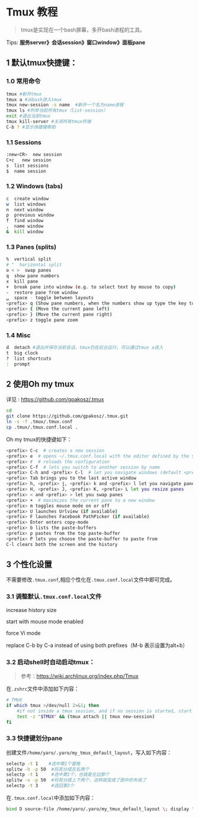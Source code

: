 # Tmux 教程

> tmux是实现在一个bash屏幕，多开bash进程的工具。

Tips: **服务server》会话session》窗口window》面板pane**

## 1 默认tmux快捷键：

### 1.0 常用命令

```sh
tmux #新开tmux
tmux a #从bash进入tmux
tmux new-session -s name  #新开一个名为name进程
tmux ls #列举当前所有tmux（list-session）
exit #退出当前tmux
tmux kill-server #关闭所有tmux终端
C-b ? #显示快捷键帮助
```

### 1.1 Sessions

```sh
:new<CR>  new session
C+c   new session
s  list sessions
$  name session
```

### 1.2 Windows (tabs)

```sh
c  create window
w  list windows
n  next window
p  previous window
f  find window
,  name window
&  kill window
```

### 1.3 Panes (splits)

```sh
%  vertical split
# "  horizontal split
o < >  swap panes
q  show pane numbers
x  kill pane
+  break pane into window (e.g. to select text by mouse to copy)
-  restore pane from window
⍽  space - toggle between layouts
<prefix> q (Show pane numbers, when the numbers show up type the key to goto that pane)
<prefix> { (Move the current pane left)
<prefix> } (Move the current pane right)
<prefix> z toggle pane zoom
```

### 1.4 Misc

```sh
d  detach #退出并保存当前会话，tmux仍在后台运行，可以通过tmux a进入
t  big clock
?  list shortcuts
:  prompt
```

## 2 使用Oh my tmux

详见 : https://github.com/gpakosz/.tmux

```sh
cd
git clone https://github.com/gpakosz/.tmux.git
ln -s -f .tmux/.tmux.conf
cp .tmux/.tmux.conf.local .
```

Oh my tmux的快捷键如下：

```sh
<prefix> C-c  # creates a new session
<prefix> e  # opens ~/.tmux.conf.local with the editor defined by the $EDITOR environment variable (defaults to vim when empty)
<prefix> r  # reloads the configuration
<prefix> C-f  # lets you switch to another session by name
<prefix> C-h and <prefix> C-l  # let you navigate windows (default <prefix> n and <prefix> p are unbound)
<prefix> Tab brings you to the last active window
<prefix> h, <prefix> j, <prefix> k and <prefix> l let you navigate panes ala Vim
<prefix> H, <prefix> J, <prefix> K, <prefix> L let you resize panes
<prefix> < and <prefix> > let you swap panes
<prefix> +  # maximizes the current pane to a new window
<prefix> m toggles mouse mode on or off
<prefix> U launches Urlview (if available)
<prefix> F launches Facebook PathPicker (if available)
<prefix> Enter enters copy-mode
<prefix> b lists the paste-buffers
<prefix> p pastes from the top paste-buffer
<prefix> P lets you choose the paste-buffer to paste from
C-l clears both the screen and the history
```

## 3 个性化设置

不需要修改`.tmux.conf`,相应个性化在`.tmux.conf.local`文件中即可完成。

### 3.1 调整默认`.tmux.conf.local`文件

increase history size

start with mouse mode enabled

force Vi mode

replace C-b by C-a instead of using both prefixes（M-b 表示设置为alt+b）

### 3.2 启动shell时自动启动tmux：

> 参考：https://wiki.archlinux.org/index.php/Tmux

在`.zshrc`文件中添加如下内容：

```sh
# TMUX
if which tmux >/dev/null 2>&1; then
    #if not inside a tmux session, and if no session is started, start a new session
    test -z "$TMUX" && (tmux attach || tmux new-session)
fi
```

### 3.3 快捷键划分pane

创建文件`/home/yaro/.yaro/my_tmux_default_layout`，写入如下内容：

```sh
selectp -t 1    #选中第1个窗格
splitw -h -p 50  #将其分成左右两个
selectp -t 1     #选中第1个，也就是左边那个
splitw -v -p 50  #将其分成上下两个，这样就变成了图中的布局了
selectp -t 3     #选回第3个
```

在`.tmux.conf.local`中添加如下内容：

```sh
bind D source-file /home/yaro/.yaro/my_tmux_default_layout \; display "Splited ^_^ !"
```
